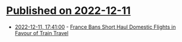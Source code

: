 # [Published on 2022-12-11](index.md)

* [2022-12-11, 17:41:00](https://soylentnews.org/article.pl?sid=22/12/10/1522223&from=rss) - [France Bans Short Haul Domestic Flights in Favour of Train Travel](https://soylentnews.org/article.pl?sid=22/12/10/1522223&from=rss)
